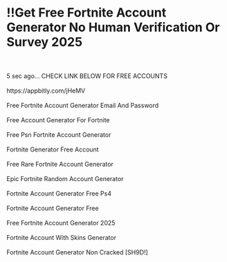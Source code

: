 # !!Get Free Fortnite Account Generator No Human Verification Or Survey 2025
<br>
<br>5 sec ago... CHECK LINK BELOW FOR FREE ACCOUNTS
<br>
<br>https://appbitly.com/jHeMV

<br>
<br>Free Fortnite Account Generator Email And Password
<br>
<br>Free Account Generator For Fortnite
<br>
<br>Free Psn Fortnite Account Generator
<br>
<br>Fortnite Generator Free Account
<br>
<br>Free Rare Fortnite Account Generator
<br>
<br>Epic Fortnite Random Account Generator
<br>
<br>Fortnite Account Generator Free Ps4
<br>
<br>Fortnite Account Generator Free
<br>
<br>Free Fortnite Account Generator 2025
<br>
<br>Fortnite Account With Skins Generator
<br>
<br>Fortnite Account Generator Non Cracked [SH9D!]
<br>
<br>
